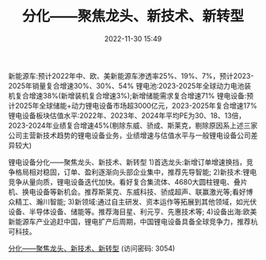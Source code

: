 ﻿---
title: 分化——聚焦龙头、新技术、新转型
date: 2022-11-30 15:49
tags:
- 锂电设备
updated: 
---

新能源车:预计2022年中、欧、美新能源车渗透率25%、19%、7%，预计2023-2025年销量复合增速30%、30%、54%
锂电池:2023-2025年全球动力电池装机复合增速38%(新增装机复合增速3%);新增储能需求复合增速71%
锂电设备:预计2025年全球储能+动力锂电设备市场超3000亿元，2023-2025年复合增速17%
锂电设备板块估值水平:2022年、2023年、2024年平均PE为30、18、13倍，2023-2024年业绩复合增速45%(剔除东威、骄成、斯莱克，剔除原因系上述三家公司主营新技术趋势的锂电设备业务，业绩增速与估值水平与一般锂电设备公司差异较大)
<!-- more -->
锂电设备分化——聚焦龙头、新技术、新转型
1)首选龙头:新增订单增速换挡，竞争格局相对稳固，订单、盈利逐渐向头部企业集中，推荐先导智能;
2)新技术:锂电竞争从量向质，锂电设备迭代加快。看好复合集流体、4680大圆柱锂电、叠片机、换电设备等新机会。推荐斯莱克、东威科技、骄成超声、联赢激光等;看好博众精工、瀚川智能;
3)新领域:通过自主研发、资本运作等拓展到其他领域，如光伏设备、半导体设备、储能等。推荐海目星、利元亨、先惠技术等;
4)设备出海:欧美新能源车产业追赶中国，锂电扩产后周期，中国锂电设备具备全球竞争力，推荐杭可科技。

[分化——聚焦龙头、新技术、新转型](https://url12.ctfile.com/f/3948612-738821330-a139fe?p=3054)
(访问密码: 3054)

